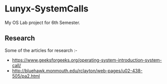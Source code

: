 # Lunyx-SystemCalls

  My OS Lab project for 6th Semester.

## Research

  Some of the articles for research :-
  
  * https://www.geeksforgeeks.org/operating-system-introduction-system-call/  
  * http://bluehawk.monmouth.edu/rclayton/web-pages/u02-438-505/pa2.html